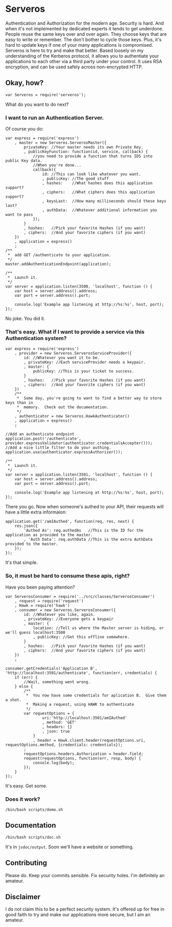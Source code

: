 # Serveros

Authentication and Authorization for the modern age.  Security is hard.  And when it's not implemented
by dedicated experts it tends to get underdone.  People reuse the same keys over and over again.  They
choose keys that are easy to write or remember.  The don't bother to cycle those keys.  Plus, it's hard
to update keys if one of your many applications is compromised.  Serveros is here to try and make that
better.  Based loosely on my understanding of the Kerberos protocol, it allows you to authentiate
your applications to each other via a third party under your control.  It uses RSA encryption, and 
can be used safely across non-encrypted HTTP.

## Okay, how?

    var Serveros = require('serveros');

What do you want to do next?

### I want to run an Authentication Server.

Of course you do:

    var express = require('express')
        , master = new Serveros.ServerosMaster({
            privateKey: //Your master needs its own Private Key.
            , publicKeyFunction: function(id, service, callback) {
                //you need to provide a function that turns IDS into public Key data.
                //When you're done...
                callback({
                    id: //This can look like whatever you want.
                    , publicKey: //The good stuff
                    , hashes:    //What hashes does this application support?
                    , ciphers:   //What ciphers does this application support?
                    , keysLast:  //How many milliseconds should these keys last?
                    , authData:  //Whatever additional information you want to pass
                });
            }
            , hashes:   //Pick your favorite Hashes (if you want)
            , ciphers:  //And your favorite ciphers (if you want)
        })
        , application = express()
        ;
    /**
     *  add GET /authenticate to your application.
     */
    master.addAuthenticationEndpoint(application);

    /**
     *  Launch it.
     */
    var server = application.listen(3500, 'localhost', function () {
        var host = server.address().address;
        var port = server.address().port;
      
        console.log('Example app listening at http://%s:%s', host, port);
    });

No joke.  You did it.

### That's easy.  What if I want to provide a service via this Authentication system?
    var express = require('express')
        , provider = new Serveros.ServerosServiceProvider({
            id: //Whatever you want it to be.
            , privateKey: //Each serviceProvider needs a keypair.
            , master: {
                publicKey: //This is your ticket to success.
            }
            , hashes:   //Pick your favorite Hashes (if you want)
            , ciphers:  //And your favorite ciphers (if you want)
        })
        /**
         *  Some day, you're going to want to find a better way to store keys than in
         *  memory.  Check out the documentation.
         */
        , authenticator = new Serveros.HawkAuthenticator()
        , application = express()
        ;
    
    //Add an authenticate endpoint
    application.post('/authenticate', provider.expressValidator(authenticator.credentialsAccepter()));
    //Add a nice little filter to do your authing.
    application.use(authenticator.expressAuthorizer());

    /**
     *  Launch it.
     */
    var server = application.listen(3501, 'localhost', function () {
        var host = server.address().address;
        var port = server.address().port;
      
        console.log('Example app listening at http://%s:%s', host, port);
    });

There you go.  Now when someone's authed to your API, their requests will have a little extra informaion:

    application.get('/amIAuthed', function(req, res, next) {
        res.json({
            'Authed As': req.authedAs   //This is the ID for the application as provided to the master.
            , 'Auth Data': req.authData //This is the extra AuthData provided to the master.
        });
    });

It's that simple.

### So, it must be hard to consume these apis, right?

Have you been paying attention?

    var ServerosConsumer = require('../src/classes/ServerosConsumer')
        , request = require('request')
        , Hawk = require('hawk')
        , consumer = new Serveros.ServerosConsumer({
            id: //Whatever you like, again.
            , privateKey: //Everyone gets a keypair
            , master: {
                location: //Tell us where the Master server is hiding, or we'll guess localhost:3500
                , publicKey: //Get this offline somewhere.
            }
            , hashes:   //Pick your favorite Hashes (if you want)
            , ciphers:  //And your favorite ciphers (if you want)
        })
        ;

    consumer.getCredentials('Application B', 'http://localhost:3501/authenticate', function(err, credentials) {
        if (err) {
            //Wait, something went wrong.
        } else {
            /**
             *  You now have some credentials for aplication B.  Give them a shot.
             *  Making a request, using HAWK to authenticate
             */
            var requestOptions = {
                    uri:'http://localhost:3501/amIAuthed'
                    , method: 'GET'
                    , headers: {}
                    , json: true
                }
                , header = Hawk.client.header(requestOptions.uri, requestOptions.method, {credentials: credentials});
            ;
            requestOptions.headers.Authorization = header.field;
            request(requestOptions, function(err, resp, body) {
                console.log(body);
            });
        }
    });


It's easy.  Get some.

### Does it work?

    /bin/bash scripts/demo.sh

## Documentation

    /bin/bash scripts/doc.sh
 
It's in `jsdoc/output`.  Soon we'll have a website or something.

## Contributing 

Please do.  Keep your commits sensible.  Fix security holes.  I'm definitely an amateur.

## Disclaimer

I do not claim this to be a perfect security system.  It's offered up for free in good faith
to try and make our applications more secure, but I am an amateur.
